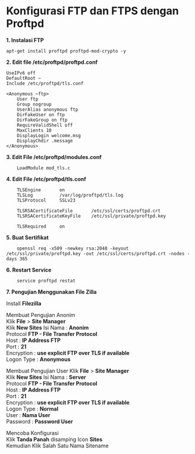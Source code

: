 # Konfigurasi FTP dan FTPS dengan Proftpd

**1. Instalasi FTP**

```console
apt-get install proftpd proftpd-mod-crypto -y
```

**2. Edit file /etc/proftpd/proftpd.conf**

```console
UseIPv6 off
DefaultRoot ~
Include /etc/proftpd/tls.conf

<Anonymous ~ftp>
    User ftp
    Group nogroup
    UserAlias anonymous ftp
    DirFakeUser on ftp
    DirFakeGroup on ftp
    RequireValidShell off
    MaxClients 10
    DisplayLogin welcome.msg
    DisplayChdir .message 
</Anonymous>
```

**3. Edit File /etc/proftpd/modules.conf**

```console
    LoadModule mod_tls.c
```

**4. Edit File /etc/proftpd/tls.conf**

```console
    TLSEngine       on
    TLSLog          /var/log/proftpd/tls.log
    TLSProtocol     SSLv23

    TLSRSACertificateFile       /etc/ssl/certs/proftpd.crt
    TLSRSACertificateKeyFile    /etc/ssl/private/proftpd.key

    TLSRequired     on
```

**5. Buat Sertifikat**

```console
    openssl req -x509 -newkey rsa:2048 -keyout /etc/ssl/private/proftpd.key -out /etc/ssl/certs/proftpd.crt -nodes -days 365
```

**6. Restart Service**

```console
    service proftpd restat 
```

**7. Pengujian Menggunakan File Zilla**

Install **Filezilla**  

Membuat Pengujian Anonim  
Klik **File** > **Site Manager**  
Klik **New Sites** 
Isi Nama : **Anonim**   
Protocol **FTP - File Transfer Protocol**  
Host : **IP Address FTP**  
Port : **21**  
Encryption : **use explicit FTP over TLS if available**  
Logon Type : **Anonymous**  

Membuat Pengujian User 
Klik **File** > **Site Manager**  
Klik **New Sites** 
Isi Nama : **Server**   
Protocol **FTP - File Transfer Protocol**  
Host : **IP Address FTP**  
Port : **21**  
Encryption : **use explicit FTP over TLS if available**  
Logon Type : **Normal**  
User : **Nama User**  
Password : **Password User** 

Mencoba Konfigurasi  
Klik **Tanda Panah** disamping Icon **Sites**  
Kemudian Klik Salah Satu Nama Sitename



